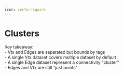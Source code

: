 ```yaml
---
icon: vector-square
---
```


# Clusters

Key takeaway:\
\- Vtx and Edges are separated but bounds by tags\
\- A single Vtx dataset covers multiple dataset by default\
\- A single Edge dataset represent a connectivity "cluster"\
\- Edges and Vtx are still "just points"
